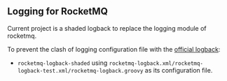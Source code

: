 ## Logging for RocketMQ

Current project is a shaded logback to replace the logging module of rocketmq.

To prevent the clash of logging configuration file with the [official logback](https://github.com/qos-ch/logback):

* `rocketmq-logback-shaded` using `rocketmq-logback.xml/rocketmq-logback-test.xml/rocketmq-logback.groovy` as its
  configuration file.